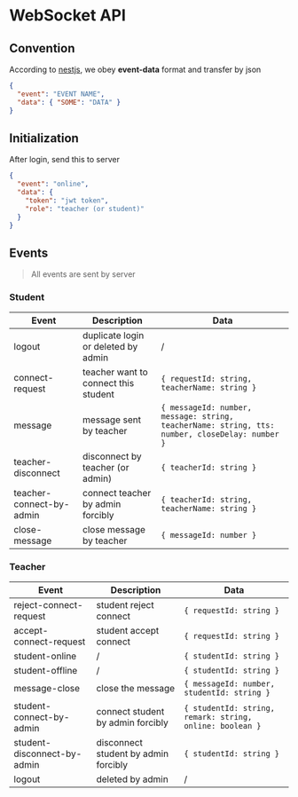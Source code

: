 # WebSocket API

## Convention

According to [nestjs](https://docs.nestjs.com/websockets/gateways), we obey **event-data** format and transfer by json

```json
{
  "event": "EVENT NAME",
  "data": { "SOME": "DATA" }
}
```

## Initialization

After login, send this to server

```json
{
  "event": "online",
  "data": {
    "token": "jwt token",
    "role": "teacher (or student)"
  }
}
```

## Events

> All events are sent by server

### Student

| Event                    | Description                          | Data                                                                                           |
| ------------------------ | ------------------------------------ | ---------------------------------------------------------------------------------------------- |
| logout                   | duplicate login or deleted by admin  | /                                                                                              |
| connect-request          | teacher want to connect this student | `{ requestId: string, teacherName: string }`                                                   |
| message                  | message sent by teacher              | `{ messageId: number, message: string, teacherName: string, tts: number, closeDelay: number }` |
| teacher-disconnect       | disconnect by teacher (or admin)     | `{ teacherId: string }`                                                                        |
| teacher-connect-by-admin | connect teacher by admin forcibly    | `{ teacherId: string, teacherName: string }`                                                   |
| close-message            | close message by teacher             | `{ messageId: number }`                                                                        |

### Teacher

| Event                       | Description                          | Data                                                     |
| --------------------------- | ------------------------------------ | -------------------------------------------------------- |
| reject-connect-request      | student reject connect               | `{ requestId: string }`                                  |
| accept-connect-request      | student accept connect               | `{ requestId: string }`                                  |
| student-online              | /                                    | `{ studentId: string }`                                  |
| student-offline             | /                                    | `{ studentId: string }`                                  |
| message-close               | close the message                    | `{ messageId: number, studentId: string }`               |
| student-connect-by-admin    | connect student by admin forcibly    | `{ studentId: string, remark: string, online: boolean }` |
| student-disconnect-by-admin | disconnect student by admin forcibly | `{ studentId: string }`                                  |
| logout                      | deleted by admin                     | /                                                        |
